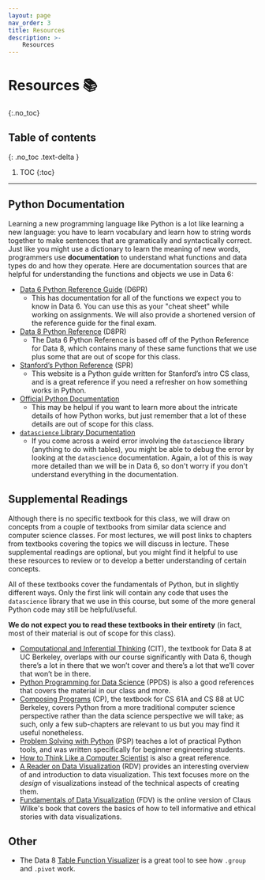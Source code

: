 ```yaml
---
layout: page
nav_order: 3
title: Resources
description: >-
    Resources
---
```


# Resources	&#x1F4DA;
{:.no_toc}

## Table of contents
{: .no_toc .text-delta }

1. TOC
{:toc}

---

## Python Documentation

Learning a new programming language like Python is a lot like learning a new language: you have to learn vocabulary and learn how to string words together to make sentences that are gramatically and syntactically correct. Just like you might use a dictionary to learn the meaning of new words, programmers use **documentation** to understand what functions and data types do and how they operate. Here are documentation sources that are helpful for understanding the functions and objects we use in Data 6:
* [Data 6 Python Reference Guide](https://data6.org/su23/reference/) (D6PR)
  * This has documentation for all of the functions we expect you to know in Data 6. You can use this as your "cheat sheet" while working on assignments. We will also provide a shortened version of the reference guide for the final exam.
* [Data 8 Python Reference](https://www.data8.org/sp23/reference/) (D8PR)
  * The Data 6 Python Reference is based off of the Python Reference for Data 8, which contains many of these same functions that we use plus some that are out of scope for this class.
* [Stanford’s Python Reference](https://cs.stanford.edu/people/nick/py) (SPR)
  * This website is a Python guide written for Stanford’s intro CS class, and is a great reference if you need a refresher on how something works in Python.
* [Official Python Documentation](https://docs.python.org/3/tutorial/index.html)
  * This may be helpul if you want to learn more about the intricate details of how Python works, but just remember that a lot of these details are out of scope for this class.
* [`datascience` Library Documentation](http://data8.org/datascience/tutorial.html)
  * If you come across a weird error involving the `datascience` library (anything to do with tables), you might be able to debug the error by looking at the `datascience` documentation. Again, a lot of this is way more detailed than we will be in Data 6, so don't worry if you don't understand everything in the documentation.

## Supplemental Readings

Although there is no specific textbook for this class, we will draw on concepts from a couple of textbooks from similar data science and computer science classes. For most lectures, we will post links to chapters from textbooks covering the topics we will discuss in lecture. These supplemental readings are optional, but you might find it helpful to use these resources to review or to develop a better understanding of certain concepts.

All of these textbooks cover the fundamentals of Python, but in slightly different ways. Only the first link will contain any code that uses the `datascience` library that we use in this course, but some of the more general Python code may still be helpful/useful.

**We do not expect you to read these textbooks in their entirety** (in fact, most of their material is out of scope for this class).

* [Computational and Inferential Thinking](http://inferentialthinking.com/) (CIT), the textbook for Data 8 at UC Berkeley, overlaps with our course significantly with Data 6, though there’s a lot in there that we won’t cover and there’s a lot that we’ll cover that won’t be in there.
* [Python Programming for Data Science](https://www.tomasbeuzen.com/python-programming-for-data-science/chapters/chapter1-basics.html) (PPDS) is also a good references that covers the material in our class and more.
* [Composing Programs](http://composingprograms.com/) (CP), the textbook for CS 61A and CS 88 at UC Berkeley, covers Python from a more traditional computer science perspective rather than the data science perspective we will take; as such, only a few sub-chapters are relevant to us but you may find it useful nonetheless.
* [Problem Solving with Python](https://problemsolvingwithpython.com/) (PSP) teaches a lot of practical Python tools, and was written specifically for beginner engineering students.
* [How to Think Like a Computer Scientist](https://runestone.academy/runestone/books/published/thinkcspy/index.html) is also a great reference.
* [A Reader on Data Visualization](https://mschermann.github.io/data_viz_reader/) (RDV) provides an interesting overview of and introduction to data visualization. This text focuses more on the _design_ of visualizations instead of the technical aspects of creating them.
* [Fundamentals of Data Visualization](https://clauswilke.com/dataviz/index.html) (FDV) is the online version of
Claus Wilke's book that covers the basics of how to tell informative and ethical stories with data visualizations.

## Other

* The Data 8 [Table Function Visualizer](http://data8.org/interactive_table_functions/) is a great tool to see how `.group` and `.pivot` work.

